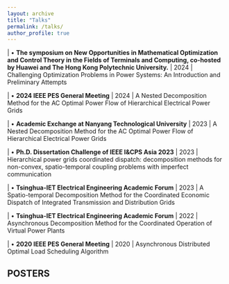 ```yaml
---
layout: archive
title: "Talks"
permalink: /talks/
author_profile: true
---
```

| • **The symposium on New Opportunities in Mathematical Optimization and Control Theory in the Fields of Terminals and Computing, co-hosted by Huawei and The Hong Kong Polytechnic University.**                                  |                                                 2024 
| Challenging Optimization Problems in Power Systems: An Introduction and Preliminary Attempts 

| • **2024 IEEE PES General Meeting**                                                          |                                                 2024 
| A Nested Decomposition Method for the AC Optimal Power Flow of Hierarchical Electrical Power Grids 

| • **Academic Exchange at Nanyang Technological University**                                  |                                                 2023 
| A Nested Decomposition Method for the AC Optimal Power Flow of Hierarchical Electrical Power Grids 

| • **Ph.D. Dissertation Challenge of IEEE I&CPS Asia 2023**                                   |                                                 2023 
| Hierarchical power grids coordinated dispatch: decomposition methods for non-convex, spatio-temporal coupling problems with imperfect communication 

| •	**Tsinghua-IET Electrical Engineering Academic Forum**                                     |                                                 2023 
| A Spatio-temporal Decomposition Method for the Coordinated Economic Dispatch of Integrated Transmission and Distribution Grids 

| • **Tsinghua-IET Electrical Engineering Academic Forum**                                     |                                                 2022 
| Asynchronous Decomposition Method for the Coordinated Operation of Virtual Power Plants 

| •	**2020 IEEE PES General Meeting**                                                               |                                                 2020 
| Asynchronous Distributed Optimal Load Scheduling Algorithm 

POSTERS
-----

